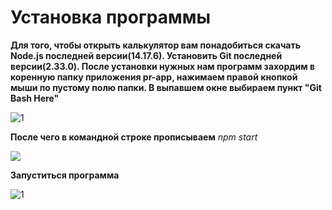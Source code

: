 # Установка программы

**Для того, чтобы открыть калькулятор вам понадобиться скачать Node.js последней версии(14.17.6). Установить Git последней версии(2.33.0).
После установки нужных нам программ захордим в коренную папку приложения pr-app, нажимаем правой кнопкой мыши по пустому полю папки.
В выпавшем окне выбираем пункт "Git Bash Here"** 

![1](https://imgur.com/a/1rcEzd9)


**После чего в командной строке прописываем** _npm start_ 

![](https://imgur.com/a/GEsDaIJ)


**Запуститься программа** 

![1](https://imgur.com/a/AQzJi0C)
